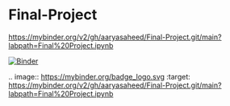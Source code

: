 # Final-Project
https://mybinder.org/v2/gh/aaryasaheed/Final-Project.git/main?labpath=Final%20Project.ipynb

[![Binder](https://mybinder.org/badge_logo.svg)](https://mybinder.org/v2/gh/aaryasaheed/Final-Project.git/main?labpath=Final%20Project.ipynb)

.. image:: https://mybinder.org/badge_logo.svg
 :target: https://mybinder.org/v2/gh/aaryasaheed/Final-Project.git/main?labpath=Final%20Project.ipynb

